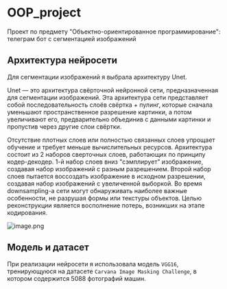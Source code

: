 # OOP_project
Проект по предмету "Объектно-ориентированное программирование": телеграм бот с сегментацией изображений


## Архитектура нейросети
Для сегментации изображений я выбрала архитектуру Unet.

Unet — это архитектура свёрточной нейронной сети, предназначенная для сегментации изображений. Эта архитектура сети представляет собой последовательность слоёв свёртка + пулинг, которые сначала уменьшают пространственное разрешение картинки, а потом увеличивают его, предварительно объединив с данными картинки и пропустив через другие слои свёртки.

Отсутствие плотных слоев или полностью связанных слоев упрощает обучение и требует меньше вычислительных ресурсов. Архитектура состоит из 2 наборов сверточных слоев, работающих по принципу кодер-декодер. 1-й набор слоев вниз "сэмплирует" изображение, создавая набор изображений с разным разрешением. Второй набор слоев пытается воссоздать изображение в исходном разрешении, создавая набор изображений с увеличенной выборкой.
Во время downsampling-а сети могут обнаруживать наиболее важные особенности, не разрушая формы или текстуры объектов. Целью реконструкции является восполнение потерь, возникших на этапе кодирования.

![image.png](attachment:image.png)


## Модель и датасет
При реализации нейросети я использовала модель `VGG16`, тренирующуюся на датасете `Carvana Image Masking Challenge`, в котором содержится 5088 фотографий машин.
